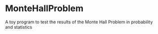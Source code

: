 # MonteHallProblem
A toy program to test the results of the Monte Hall Problem in probability and statistics
